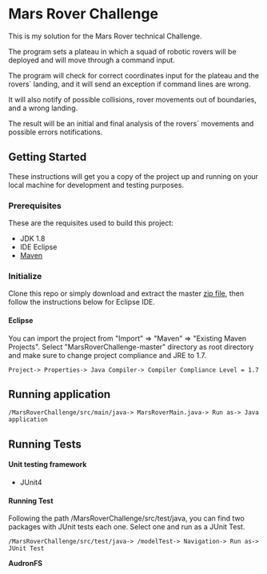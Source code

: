 # Mars Rover Challenge

This is my solution for the Mars Rover technical Challenge.

The program sets a plateau in which a squad of robotic rovers will be deployed and will move through a command input.

The program will check for correct coordinates input for the plateau and the rovers´ landing, and it will send an exception if command lines are wrong.

It will also notify of possible collisions, rover movements out of boundaries, and a wrong landing.

The result will be an initial and final analysis of the rovers´ movements and possible errors notifications.
## Getting Started

These instructions will get you a copy of the project up and running on your local machine for development and testing purposes. 
### Prerequisites
These are the requisites used to build this project:

- JDK 1.8
- IDE Eclipse
- [Maven](https://maven.apache.org/) 

### Initialize

Clone this repo or simply download and extract the master [zip file](https://github.com/audronFS/MarsRoverChallenge.git), then follow the instructions below for Eclipse IDE.
#### Eclipse
You can import the project from "Import" => "Maven" => "Existing Maven Projects". Select "MarsRoverChallenge-master" directory as root directory and make sure to change project compliance and JRE to 1.7.
```
Project-> Properties-> Java Compiler-> Compiler Compliance Level = 1.7
```

## Running application
```
/MarsRoverChallenge/src/main/java-> MarsRoverMain.java-> Run as-> Java application
```
## Running Tests
#### Unit testing framework
- JUnit4

#### Running Test
Following the path /MarsRoverChallenge/src/test/java, you can find two packages with JUnit tests each one. Select one and run as a JUnit Test.
```
/MarsRoverChallenge/src/test/java-> /modelTest-> Navigation-> Run as-> JUnit Test
```




 **AudronFS** 
